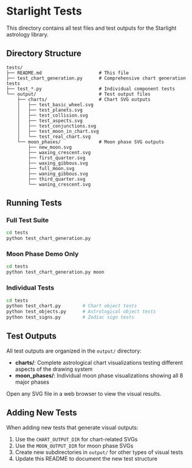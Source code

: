# Starlight Tests

This directory contains all test files and test outputs for the Starlight astrology library.

## Directory Structure

```
tests/
├── README.md                     # This file
├── test_chart_generation.py      # Comprehensive chart generation tests
├── test_*.py                     # Individual component tests
└── output/                       # Test output files
    ├── charts/                   # Chart SVG outputs
    │   ├── test_basic_wheel.svg
    │   ├── test_planets.svg
    │   ├── test_collision.svg
    │   ├── test_aspects.svg
    │   ├── test_conjunctions.svg
    │   ├── test_moon_in_chart.svg
    │   └── test_real_chart.svg
    └── moon_phases/              # Moon phase SVG outputs
        ├── new_moon.svg
        ├── waxing_crescent.svg
        ├── first_quarter.svg
        ├── waxing_gibbous.svg
        ├── full_moon.svg
        ├── waning_gibbous.svg
        ├── third_quarter.svg
        └── waning_crescent.svg
```

## Running Tests

### Full Test Suite
```bash
cd tests
python test_chart_generation.py
```

### Moon Phase Demo Only
```bash
cd tests
python test_chart_generation.py moon
```

### Individual Tests
```bash
cd tests
python test_chart.py        # Chart object tests
python test_objects.py      # Astrological object tests
python test_signs.py        # Zodiac sign tests
```

## Test Outputs

All test outputs are organized in the `output/` directory:

- **charts/**: Complete astrological chart visualizations testing different aspects of the drawing system
- **moon_phases/**: Individual moon phase visualizations showing all 8 major phases

Open any SVG file in a web browser to view the visual results.

## Adding New Tests

When adding new tests that generate visual outputs:

1. Use the `CHART_OUTPUT_DIR` for chart-related SVGs
2. Use the `MOON_OUTPUT_DIR` for moon phase SVGs  
3. Create new subdirectories in `output/` for other types of visual tests
4. Update this README to document the new test structure